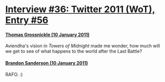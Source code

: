 # [Interview #36: Twitter 2011 (WoT), Entry #56](https://www.theoryland.com/intvmain.php?i=36#56)

#### [Thomas Grossnickle (10 January 2011)](http://twitter.com/SomniumMortis/status/24168356210806784)

Aviendha's vision in
*Towers of Midnight*
made me wonder, how much will we get to see of what happens to the world after the Last Battle?

#### [Brandon Sanderson (10 January 2011)](http://twitter.com/BrandSanderson/status/24526219617771520)

RAFO. :)

